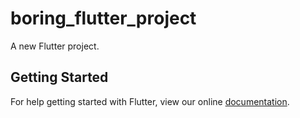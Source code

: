 # boring_flutter_project

A new Flutter project.

## Getting Started

For help getting started with Flutter, view our online
[documentation](https://flutter.io/).
